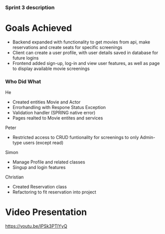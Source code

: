 ### Sprint 3 description
# Goals Achieved
- Backend expanded with functionality to get movies from api, make reservations and create seats for specific screenings
- Client can create a user profile, with user details saved in database for future logins 
- Frontend added sign-up, log-in and view user features, as well as page to display available movie screenings

### Who Did What
He
- Created entities Movie and Actor
- Errorhandling with Respone Status Exception
- Validation handler (SPRING native error)
- Pages realted to Movie entites and services


Peter
- Restricted access to CRUD funtionality for screenings to only Admin-type users (except read)


Simon 
- Manage Profile and related classes
- Singup and login features


Christian
- Created Reservation class
- Refactoring to fit reservation into project 

# Video Presentation
https://youtu.be/IPSk3PTlYyQ
